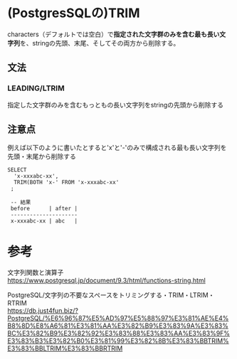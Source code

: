 # (PostgresSQLの)TRIM
characters（デフォルトでは空白）で**指定された文字群のみを含む最も長い文字列**を、stringの先頭、末尾、そしてその両方から削除する。

## 文法
### LEADING/LTRIM
指定した文字群のみを含むもっともの長い文字列をstringの先頭から削除する

## 注意点
例えば以下のように書いたとすると'x'と'-'のみで構成される最も長い文字列を先頭・末尾から削除する
```
SELECT
  'x-xxxabc-xx',
  TRIM(BOTH 'x-' FROM 'x-xxxabc-xx'
 ;
 
 -- 結果
 before      | after |
 ---------------------
 x-xxxabc-xx | abc   |
```



# 参考
文字列関数と演算子  
https://www.postgresql.jp/document/9.3/html/functions-string.html

PostgreSQL/文字列の不要なスペースをトリミングする・TRIM・LTRIM・RTRIM  
https://db.just4fun.biz/?PostgreSQL/%E6%96%87%E5%AD%97%E5%88%97%E3%81%AE%E4%B8%8D%E8%A6%81%E3%81%AA%E3%82%B9%E3%83%9A%E3%83%BC%E3%82%B9%E3%82%92%E3%83%88%E3%83%AA%E3%83%9F%E3%83%B3%E3%82%B0%E3%81%99%E3%82%8B%E3%83%BBTRIM%E3%83%BBLTRIM%E3%83%BBRTRIM
